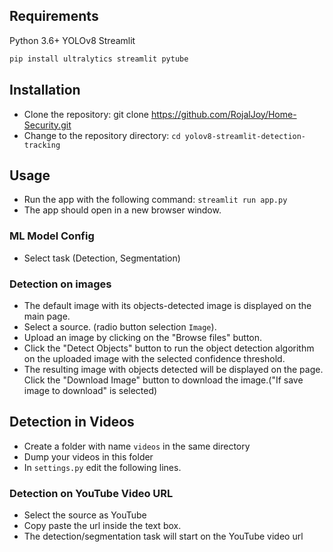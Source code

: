 

## Requirements

Python 3.6+
YOLOv8
Streamlit

```bash
pip install ultralytics streamlit pytube
```

## Installation

- Clone the repository: git clone <https://github.com/RojalJoy/Home-Security.git>
- Change to the repository directory: `cd yolov8-streamlit-detection-tracking`

## Usage

- Run the app with the following command: `streamlit run app.py`
- The app should open in a new browser window.

### ML Model Config

- Select task (Detection, Segmentation)

### Detection on images

- The default image with its objects-detected image is displayed on the main page.
- Select a source. (radio button selection `Image`).
- Upload an image by clicking on the "Browse files" button.
- Click the "Detect Objects" button to run the object detection algorithm on the uploaded image with the selected confidence threshold.
- The resulting image with objects detected will be displayed on the page. Click the "Download Image" button to download the image.("If save image to download" is selected)

## Detection in Videos

- Create a folder with name `videos` in the same directory
- Dump your videos in this folder
- In `settings.py` edit the following lines.

### Detection on YouTube Video URL

- Select the source as YouTube
- Copy paste the url inside the text box.
- The detection/segmentation task will start on the YouTube video url


